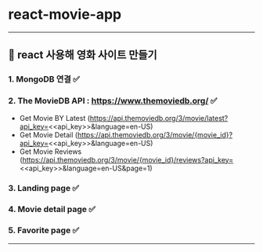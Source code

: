# react-movie-app
----------------------------------------
## 🌟 react 사용해 영화 사이트 만들기
### 1. MongoDB 연결 ✅

### 2. The MovieDB API : https://www.themoviedb.org/ ✅
  * Get Movie BY Latest (https://api.themoviedb.org/3/movie/latest?api_key=<<api_key>>&language=en-US)
  * Get Movie Detail (https://api.themoviedb.org/3/movie/{movie_id}?api_key=<<api_key>>&language=en-US)
  * Get Movie Reviews (https://api.themoviedb.org/3/movie/{movie_id}/reviews?api_key=<<api_key>>&language=en-US&page=1)

### 3. Landing page ✅

### 4. Movie detail page ✅

### 5. Favorite page ✅

----------------------------------------
